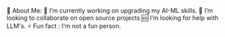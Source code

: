 💫 About Me:
🔭 I’m currently working on upgrading my AI-ML skills.
👯 I’m looking to collaborate on open source projects
🆘 I’m looking for help with LLM's.
⚡ Fun fact : I'm not a fun person.
